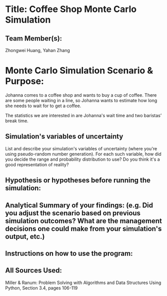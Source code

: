# Title: Coffee Shop Monte Carlo Simulation

## Team Member(s):
Zhongwei Huang, Yahan Zhang

# Monte Carlo Simulation Scenario & Purpose:
Johanna comes to a coffee shop and wants to buy a cup of coffee. There are some people waiting in a line, so Johanna wants to estimate how long she needs to wait for to get a coffee.

The statistics we are interested in are Johanna's wait time and two baristas’ break time.

## Simulation's variables of uncertainty
List and describe your simulation's variables of uncertainty (where you're using pseudo-random number generation). For each such variable, how did you decide the range and probability distribution to use?  Do you think it's a good representation of reality?

## Hypothesis or hypotheses before running the simulation:

## Analytical Summary of your findings: (e.g. Did you adjust the scenario based on previous simulation outcomes?  What are the management decisions one could make from your simulation's output, etc.)

## Instructions on how to use the program:

## All Sources Used:
Miller & Ranum: Problem Solving with Algorithms and Data Structures Using Python, Section 3.4, pages 106-119
